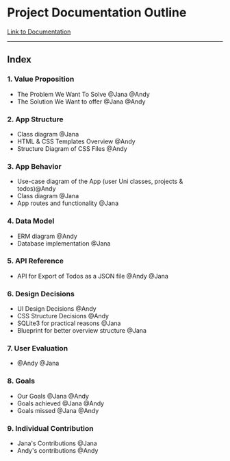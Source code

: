 # Project Documentation Outline

[Link to Documentation](https://www.andreas-moor.de/sTudoo/)

---
## Index

### 1. Value Proposition

- The Problem We Want To Solve @Jana @Andy
- The Solution We Want to offer @Jana @Andy

### 2. App Structure

- Class diagram @Jana
- HTML & CSS Templates Overview @Andy
- Structure Diagram of CSS Files @Andy

### 3. App Behavior

- Use-case diagram of the App (user Uni classes, projects & todos)@Andy
- Class diagram @Jana
- App routes and functionality @Jana

### 4. Data Model

- ERM diagram @Andy
- Database implementation @Jana

### 5. API Reference

- API for Export of Todos as a JSON file @Andy @Jana

### 6. Design Decisions

- UI Design Decisions @Andy
- CSS Structure Decisions @Andy
- SQLite3 for practical reasons @Jana
- Blueprint for better overview structure @Jana

### 7. User Evaluation 
- @Andy @Jana

### 8. Goals

- Our Goals @Jana @Andy
- Goals achieved @Jana @Andy
- Goals missed @Jana @Andy

### 9. Individual Contribution

- Jana's Contributions @Jana
- Andy's contributions @Andy